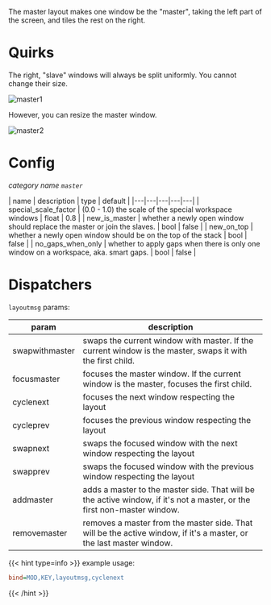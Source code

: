 The master layout makes one window be the "master", taking the left part of the
screen, and tiles the rest on the right.

# Quirks

The right, "slave" windows will always be split uniformly. You cannot change
their size.

![master1](https://user-images.githubusercontent.com/43317083/179357849-321f042c-f536-44b3-9e6f-371df5321836.gif)

However, you can resize the master window.

![master2](https://user-images.githubusercontent.com/43317083/179357863-928b0b5a-ff10-4edc-aa76-3ff88c59c980.gif)

# Config

_category name `master`_

| name | description | type | default |
|---|---|---|---|---|
| special_scale_factor | (0.0 - 1.0) the scale of the special workspace windows | float | 0.8 |
| new_is_master | whether a newly open window should replace the master or join the slaves. | bool | false |
| new_on_top | whether a newly open window should be on the top of the stack | bool | false |
| no_gaps_when_only | whether to apply gaps when there is only one window on a workspace, aka. smart gaps. | bool | false |

# Dispatchers

`layoutmsg` params:

| param | description |
| --- | --- |
| swapwithmaster | swaps the current window with master. If the current window is the master, swaps it with the first child. |
| focusmaster | focuses the master window. If the current window is the master, focuses the first child. |
| cyclenext | focuses the next window respecting the layout |
| cycleprev | focuses the previous window respecting the layout |
| swapnext | swaps the focused window with the next window respecting the layout |
| swapprev | swaps the focused window with the previous window respecting the layout |
| addmaster | adds a master to the master side. That will be the active window, if it's not a master, or the first non-master window. |
| removemaster | removes a master from the master side. That will be the active window, if it's a master, or the last master window. |

{{< hint type=info >}}
example usage:

```ini
bind=MOD,KEY,layoutmsg,cyclenext
```

{{< /hint >}}
